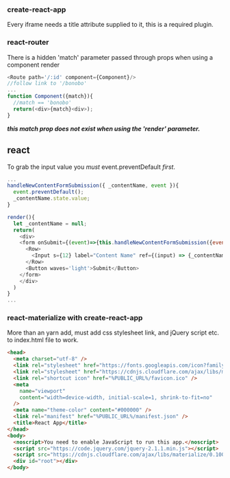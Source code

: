 ### create-react-app

Every iframe needs a title attribute supplied to it, this is a required plugin.

### react-router

There is a hidden 'match' parameter passed through props when using a component render

```js
<Route path='/:id' component={Component}/>
//follow link to '/bonobo'
...
function Component({match}){
  //match == 'bonobo'
  return(<div>{match}<div>);
}
```

***this match prop does not exist when using the 'render' parameter.***

## react

To grab the input value you _must_  event.preventDefault _first_.

```js
...
handleNewContentFormSubmission({ _contentName, event }){
  event.preventDefault();
  _contentName.state.value;
}

render(){
  let _contentName = null;
  return(
    <div>
    <form onSubmit={(event)=>{this.handleNewContentFormSubmission({event: event, _contentName: _contentName})}}>
      <Row>
        <Input s={12} label="Content Name" ref={(input) => {_contentName = input;}} />
      </Row>
      <Button waves='light'>Submit</Button>
    </form>
    </div>
  )
}
...
```

### react-materialize with create-react-app

More than an yarn add, must add css stylesheet link, and jQuery script etc. to index.html file to work.

```html
<head>
  <meta charset="utf-8" />
  <link rel="stylesheet" href="https://fonts.googleapis.com/icon?family=Material+Icons">
  <link rel="stylesheet" href="https://cdnjs.cloudflare.com/ajax/libs/materialize/0.100.2/css/materialize.min.css">
  <link rel="shortcut icon" href="%PUBLIC_URL%/favicon.ico" />
  <meta
    name="viewport"
    content="width=device-width, initial-scale=1, shrink-to-fit=no"
  />
  <meta name="theme-color" content="#000000" />
  <link rel="manifest" href="%PUBLIC_URL%/manifest.json" />
  <title>React App</title>
</head>
<body>
  <noscript>You need to enable JavaScript to run this app.</noscript>
  <script src="https://code.jquery.com/jquery-2.1.1.min.js"></script>
  <script src="https://cdnjs.cloudflare.com/ajax/libs/materialize/0.100.2/js/materialize.min.js"></script>
  <div id="root"></div>
</body>
```
